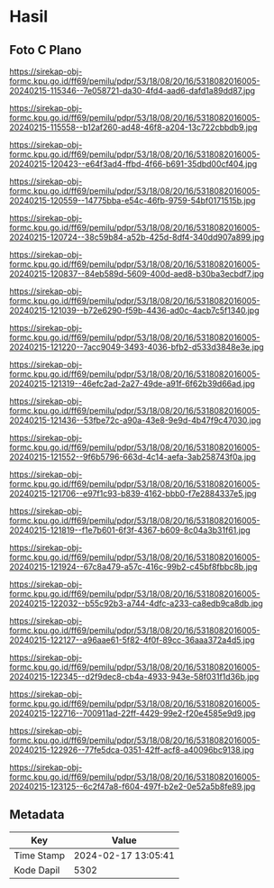 # Hasil

## Foto C Plano

https://sirekap-obj-formc.kpu.go.id/ff69/pemilu/pdpr/53/18/08/20/16/5318082016005-20240215-115346--7e058721-da30-4fd4-aad6-dafd1a89dd87.jpg

https://sirekap-obj-formc.kpu.go.id/ff69/pemilu/pdpr/53/18/08/20/16/5318082016005-20240215-115558--b12af260-ad48-46f8-a204-13c722cbbdb9.jpg

https://sirekap-obj-formc.kpu.go.id/ff69/pemilu/pdpr/53/18/08/20/16/5318082016005-20240215-120423--e64f3ad4-ffbd-4f66-b691-35dbd00cf404.jpg

https://sirekap-obj-formc.kpu.go.id/ff69/pemilu/pdpr/53/18/08/20/16/5318082016005-20240215-120559--14775bba-e54c-46fb-9759-54bf0171515b.jpg

https://sirekap-obj-formc.kpu.go.id/ff69/pemilu/pdpr/53/18/08/20/16/5318082016005-20240215-120724--38c59b84-a52b-425d-8df4-340dd907a899.jpg

https://sirekap-obj-formc.kpu.go.id/ff69/pemilu/pdpr/53/18/08/20/16/5318082016005-20240215-120837--84eb589d-5609-400d-aed8-b30ba3ecbdf7.jpg

https://sirekap-obj-formc.kpu.go.id/ff69/pemilu/pdpr/53/18/08/20/16/5318082016005-20240215-121039--b72e6290-f59b-4436-ad0c-4acb7c5f1340.jpg

https://sirekap-obj-formc.kpu.go.id/ff69/pemilu/pdpr/53/18/08/20/16/5318082016005-20240215-121220--7acc9049-3493-4036-bfb2-d533d3848e3e.jpg

https://sirekap-obj-formc.kpu.go.id/ff69/pemilu/pdpr/53/18/08/20/16/5318082016005-20240215-121319--46efc2ad-2a27-49de-a91f-6f62b39d66ad.jpg

https://sirekap-obj-formc.kpu.go.id/ff69/pemilu/pdpr/53/18/08/20/16/5318082016005-20240215-121436--53fbe72c-a90a-43e8-9e9d-4b47f9c47030.jpg

https://sirekap-obj-formc.kpu.go.id/ff69/pemilu/pdpr/53/18/08/20/16/5318082016005-20240215-121552--9f6b5796-663d-4c14-aefa-3ab258743f0a.jpg

https://sirekap-obj-formc.kpu.go.id/ff69/pemilu/pdpr/53/18/08/20/16/5318082016005-20240215-121706--e97f1c93-b839-4162-bbb0-f7e2884337e5.jpg

https://sirekap-obj-formc.kpu.go.id/ff69/pemilu/pdpr/53/18/08/20/16/5318082016005-20240215-121819--f1e7b601-6f3f-4367-b609-8c04a3b31f61.jpg

https://sirekap-obj-formc.kpu.go.id/ff69/pemilu/pdpr/53/18/08/20/16/5318082016005-20240215-121924--67c8a479-a57c-416c-99b2-c45bf8fbbc8b.jpg

https://sirekap-obj-formc.kpu.go.id/ff69/pemilu/pdpr/53/18/08/20/16/5318082016005-20240215-122032--b55c92b3-a744-4dfc-a233-ca8edb9ca8db.jpg

https://sirekap-obj-formc.kpu.go.id/ff69/pemilu/pdpr/53/18/08/20/16/5318082016005-20240215-122127--a96aae61-5f82-4f0f-89cc-36aaa372a4d5.jpg

https://sirekap-obj-formc.kpu.go.id/ff69/pemilu/pdpr/53/18/08/20/16/5318082016005-20240215-122345--d2f9dec8-cb4a-4933-943e-58f031f1d36b.jpg

https://sirekap-obj-formc.kpu.go.id/ff69/pemilu/pdpr/53/18/08/20/16/5318082016005-20240215-122716--700911ad-22ff-4429-99e2-f20e4585e9d9.jpg

https://sirekap-obj-formc.kpu.go.id/ff69/pemilu/pdpr/53/18/08/20/16/5318082016005-20240215-122926--77fe5dca-0351-42ff-acf8-a40096bc9138.jpg

https://sirekap-obj-formc.kpu.go.id/ff69/pemilu/pdpr/53/18/08/20/16/5318082016005-20240215-123125--6c2f47a8-f604-497f-b2e2-0e52a5b8fe89.jpg


## Metadata

| Key        | Value               |
| ---------- | ------------------- |
| Time Stamp | 2024-02-17 13:05:41 |
| Kode Dapil | 5302                |



